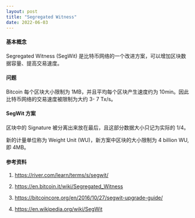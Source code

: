 ```yaml
---
layout: post
title: "Segregated Witness"
date: 2022-06-03
---
```


#### **基本概念**

Segregated Witness (SegWit) 是比特币网络的一个改进方案，可以增加区块数据容量、提高交易速度。

#### **问题**

Bitcoin 每个区块大小限制为 1MB，并且平均每个区块产生速度约为 10min。因此比特币网络的交易速度被限制为大约 3- 7 Tx/s。

#### **SegWit 方案**

区块中的 Signature 被分离出来放在最后，且这部分数据大小只记为实际的 1/4。

新的计量单位称为 Weight Unit (WU)，新方案中区块的大小限制为 4 billion WU, 即 4MB。

#### **参考资料**

1. <https://river.com/learn/terms/s/segwit/>

2. <https://en.bitcoin.it/wiki/Segregated_Witness>

3. <https://bitcoincore.org/en/2016/10/27/segwit-upgrade-guide/>

4. <https://en.wikipedia.org/wiki/SegWit>
